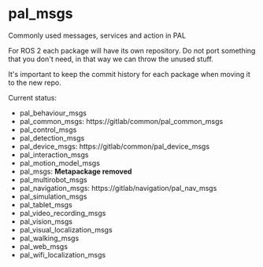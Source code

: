 pal_msgs
========

Commonly used messages, services and action in PAL

For ROS 2 each package will have its own repository. Do not port something that you don't need, in that way we can throw the unused stuff.

It's important to keep the commit history for each package when moving it to the new repo.

Current status:

- pal_behaviour_msgs
- pal_common_msgs: https://gitlab/common/pal_common_msgs
- pal_control_msgs
- pal_detection_msgs
- pal_device_msgs: https://gitlab/common/pal_device_msgs
- pal_interaction_msgs
- pal_motion_model_msgs
- pal_msgs: **Metapackage removed**
- pal_multirobot_msgs
- pal_navigation_msgs: https://gitlab/navigation/pal_nav_msgs
- pal_simulation_msgs
- pal_tablet_msgs
- pal_video_recording_msgs
- pal_vision_msgs
- pal_visual_localization_msgs
- pal_walking_msgs
- pal_web_msgs
- pal_wifi_localization_msgs

